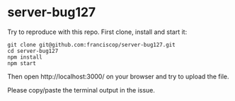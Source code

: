 # server-bug127

Try to reproduce with this repo. First clone, install and start it:

```
git clone git@github.com:franciscop/server-bug127.git
cd server-bug127
npm install
npm start
```

Then open http://localhost:3000/ on your browser and try to upload the file.

Please copy/paste the terminal output in the issue.
